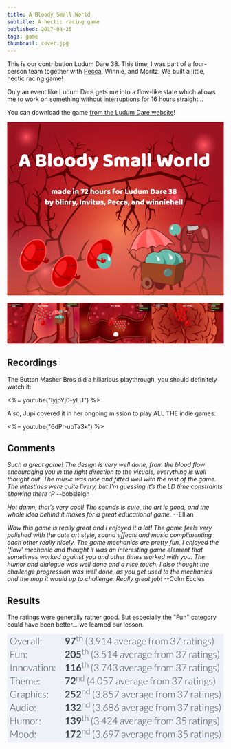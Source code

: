 ```yaml
---
title: A Bloody Small World
subtitle: A hectic racing game
published: 2017-04-25
tags: game
thumbnail: cover.jpg
---
```


This is our contribution Ludum Dare 38. This time, I was part of a four-person team together with [Pecca](https://twitter.com/pecc0r), Winnie, and Moritz. We built a little, hectic racing game!

Only an event like Ludum Dare gets me into a flow-like state which allows me to work on something without interruptions for 16 hours straight...

You can download the game [from the Ludum Dare website](https://ldjam.com/events/ludum-dare/38/a-bloody-small-world)!

[![Title of "A Bloody Small World"](title.png)](https://ldjam.com/events/ludum-dare/38/a-bloody-small-world)

[![Screenshots of "A Bloody Small World"](ingame.png)](https://ldjam.com/events/ludum-dare/38/a-bloody-small-world)

## Recordings

The Button Masher Bros did a hillarious playthrough, you should definitely watch it:

<%= youtube("lyjpYj0-yLU") %>

Also, Jupi covered it in her ongoing mission to play ALL THE indie games:

<%= youtube("6dPr-ubTa3k") %>

## Comments

*Such a great game! The design is very well done, from the blood flow encouraging you in the right direction to the visuals, everything is well thought out. The music was nice and fitted well with the rest of the game. The intestines were quite livery, but I’m guessing it’s the LD time constraints showing there :P* --bobsleigh

*Hot damn, that’s very cool! The sounds is cute, the art is good, and the whole idea behind it makes for a great educational game.* --Ellian

*Wow this game is really great and i enjoyed it a lot! The game feels very polished with the cute art style, sound effects and music complimenting each other really nicely. The game mechanics are pretty fun, I enjoyed the ‘flow’ mechanic and thought it was an interesting game element that sometimes worked against you and other times worked with you. The humor and dialogue was well done and a nice touch. I also thought the challenge progression was well done, as you get used to the mechanics and the map it would up to challenge. Really great job!* --Colm Eccles

## Results

The ratings were generally rather good. But especially the "Fun" category could have been better... we learned our lesson.

![](results.png)
